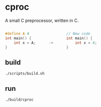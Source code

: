 # cproc
A small C preprocessor, written in C.
```c

#define A 4					// New code
int main() {				int main() {
	int x = A;		->			int x = 4;
}							}
```

## build
`./scripts/build.sh`

## run
`./build/cproc`
